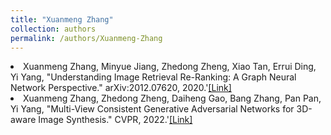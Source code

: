 ```yaml
---
title: "Xuanmeng Zhang"
collection: authors
permalink: /authors/Xuanmeng-Zhang
---
```

 <li> Xuanmeng Zhang,  Minyue Jiang,  Zhedong Zheng,  Xiao Tan,  Errui Ding,  Yi Yang, &quot;Understanding Image Retrieval Re-Ranking: A Graph Neural Network Perspective.&quot; arXiv:2012.07620, 2020.'<a href='https://zdzheng.xyz/publication/Understa2020'>[Link]</a> </li>
 <li> Xuanmeng Zhang,  Zhedong Zheng,  Daiheng Gao,  Bang Zhang,  Pan Pan,  Yi Yang, &quot;Multi-View Consistent Generative Adversarial Networks for 3D-aware Image Synthesis.&quot; CVPR, 2022.'<a href='https://zdzheng.xyz/publication/Multi-Vi2022'>[Link]</a> </li>